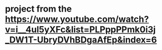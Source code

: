 # project from the https://www.youtube.com/watch?v=i__4ul5yXFc&list=PLPppPPmk0i3j_DW1T-UbryDVhBDgaAfEp&index=6
